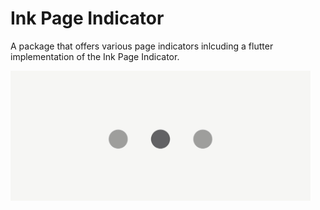 # Ink Page Indicator

A package that offers various page indicators inlcuding a flutter implementation of the Ink Page Indicator.

<p float="left">
  <img width="480px" alt="Ink Page Indicator" src="https://raw.githubusercontent.com/BendixMa/ink_page_indicator/master/assets/simple_demo.gif"/>
</p>